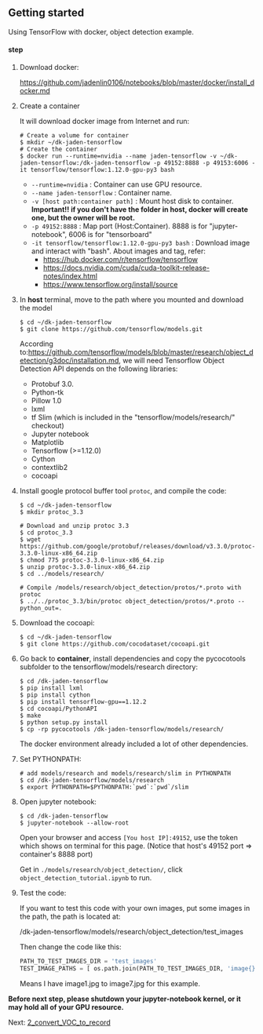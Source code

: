 ## Getting started

Using TensorFlow with docker, object detection example.

#### step

1. Download docker:

   https://github.com/jadenlin0106/notebooks/blob/master/docker/install_docker.md



2. Create a container

   It will download docker image from Internet and run:

   ```shell
   # Create a volume for container
   $ mkdir ~/dk-jaden-tensorflow
   # Create the container
   $ docker run --runtime=nvidia --name jaden-tensorflow -v ~/dk-jaden-tensorflow:/dk-jaden-tensorflow -p 49152:8888 -p 49153:6006 -it tensorflow/tensorflow:1.12.0-gpu-py3 bash
   ```

   - `--runtime=nvidia` : Container can use GPU resource.
   - `--name jaden-tensorflow` : Container name.
   - `-v [host path:container path]` : Mount host disk to container. **Important!! if you don't have the folder in host, docker will create one, but the owner will be root.**
   - `-p 49152:8888` : Map port (Host:Container). 8888 is for "jupyter-notebook", 6006 is for "tensorboard"
   - `-it tensorflow/tensorflow:1.12.0-gpu-py3 bash` : Download image and interact with "bash". About images and tag, refer:
     - https://hub.docker.com/r/tensorflow/tensorflow
     - https://docs.nvidia.com/cuda/cuda-toolkit-release-notes/index.html
     - https://www.tensorflow.org/install/source

   

3. In **host** terminal, move to the path where you mounted and download the model

   ```shell
   $ cd ~/dk-jaden-tensorflow
   $ git clone https://github.com/tensorflow/models.git
   ```

   According to:https://github.com/tensorflow/models/blob/master/research/object_detection/g3doc/installation.md, we will need Tensorflow Object Detection API depends on the following libraries:

   *   Protobuf 3.0.
   *   Python-tk
   *   Pillow 1.0
   *   lxml
   *   tf Slim (which is included in the "tensorflow/models/research/" checkout)
   *   Jupyter notebook
   *   Matplotlib
   *   Tensorflow (>=1.12.0)
   *   Cython
   *   contextlib2
   *   cocoapi

4. Install google protocol buffer tool `protoc`, and compile the code:

   ```shell
   $ cd ~/dk-jaden-tensorflow
   $ mkdir protoc_3.3
   
   # Download and unzip protoc 3.3
   $ cd protoc_3.3
   $ wget https://github.com/google/protobuf/releases/download/v3.3.0/protoc-3.3.0-linux-x86_64.zip
   $ chmod 775 protoc-3.3.0-linux-x86_64.zip
   $ unzip protoc-3.3.0-linux-x86_64.zip
   $ cd ../models/research/
   
   # Compile /models/research/object_detection/protos/*.proto with protoc
   $ ../../protoc_3.3/bin/protoc object_detection/protos/*.proto --python_out=.
   ```

5. Download the cocoapi:

   ```shell
   $ cd ~/dk-jaden-tensorflow
   $ git clone https://github.com/cocodataset/cocoapi.git
   ```

   

6. Go back to **container**, install dependencies and copy the pycocotools subfolder to the tensorflow/models/research directory:

   ```shell
   $ cd /dk-jaden-tensorflow
   $ pip install lxml
   $ pip install cython
   $ pip install tensorflow-gpu==1.12.2
   $ cd cocoapi/PythonAPI
   $ make
   $ python setup.py install
   $ cp -rp pycocotools /dk-jaden-tensorflow/models/research/
   ```

   The docker environment already included a lot of other dependencies.

   

7. Set PYTHONPATH:

   ```SHELL
   # add models/research and models/research/slim in PYTHONPATH
   $ cd /dk-jaden-tensorflow/models/research
   $ export PYTHONPATH=$PYTHONPATH:`pwd`:`pwd`/slim
   ```

   

8. Open jupyter notebook:

   ```shell
   $ cd /dk-jaden-tensorflow
   $ jupyter-notebook --allow-root
   ```

   Open your browser and access `[You host IP]:49152`, use the token which shows on terminal for this page. (Notice that host's 49152 port => container's 8888 port)

   Get in `./models/research/object_detection/`, click `object_detection_tutorial.ipynb` to run.

   

9. Test the code:

   If you want to test this code with your own images, put some images in the path, the path is located at:

   /dk-jaden-tensorflow/models/research/object_detection/test_images

   Then change the code like this:

   ```python
   PATH_TO_TEST_IMAGES_DIR = 'test_images'
   TEST_IMAGE_PATHS = [ os.path.join(PATH_TO_TEST_IMAGES_DIR, 'image{}.jpg'.format(i)) for i in range(1, 8) ]
   ```

   Means I have image1.jpg to image7.jpg for this example.



**Before next step, please shutdown your jupyter-notebook kernel, or it may hold all of your GPU resource.**



Next: [2_convert_VOC_to_record](./2_convert_VOC_to_record.md)

